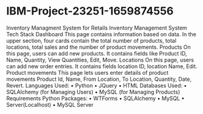 # IBM-Project-23251-1659874556
Inventory Managment System for Retails
Inventory Management System
Tech Stack
Dashboard
This page contains information based on data. In the upper section, four cards contain the total number of products, total locations, total sales and the number of product movements.
Products
On this page, users can add new products. It contains fields like Product ID, Name, Quantity, View Quantities, Edit, Move.
Locations
On this page, users can add new order entries. It contains fields location ID, location Name, Edit.
Product movements
This page lets users enter details of product movements Product Id, Name, From Location, To Location, Quantity, Date, Revert.
Languages Used:
•	Python
•	JQuery
•	HTML
Databases Used:
•	SQLAlchemy (for Managing Users)
•	MySQL (for Managing Products)
Requirements
Python Packages:
•	WTForms
•	SQLAlchemy
•	MySQL
•	Server(Localhost)
•	MySQL Server
